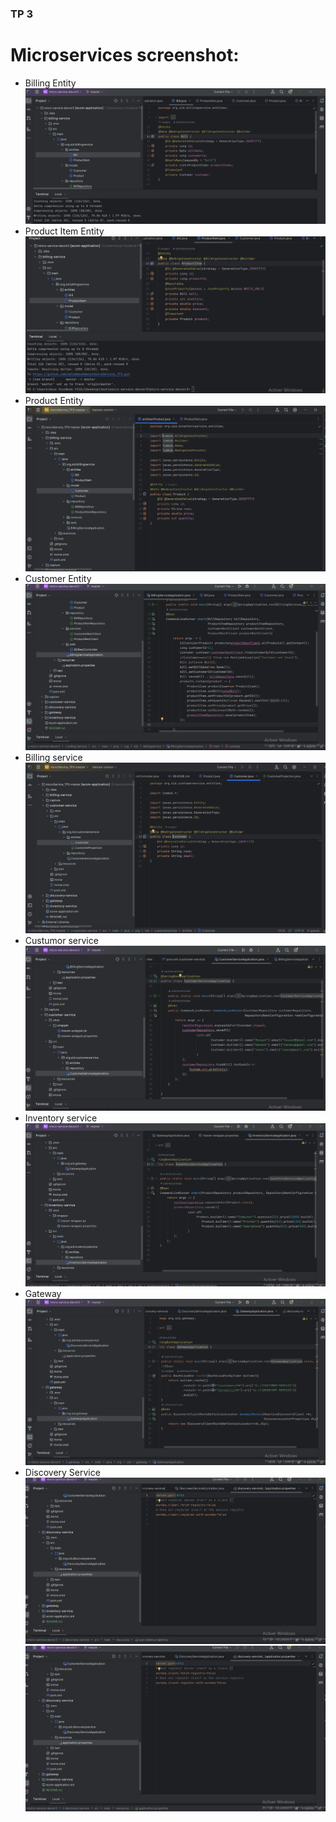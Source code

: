 <h3>TP 3</h3>


<h1> Microservices screenshot:</h1>


<ul>
<li>Billing Entity </li>
<img src="capture/billEntity.png">

<li>Product Item Entity </li>
<img src="capture/ProductItemEntity.png">


<li>Product Entity </li>
<img src="capture/ProductEnt.png">



<li>Customer Entity </li>
<img src="capture/billingservice.png">


<li>Billing service </li>
<img src="capture/CustomerEnt.PNG">









<li>Custumor service</li>
<img src="capture/CustomerService.png">

<li>Inventory service </li>
<img src="capture/InventoryServiceApp.png">

<li>Gateway </li>
<img src="capture/GatewayAppScreen.png">
<li>Discovery Service </li>
<img src="capture/applicationProp.png">
<img src="capture/DiscoveryServiceProp.png">



</ul>